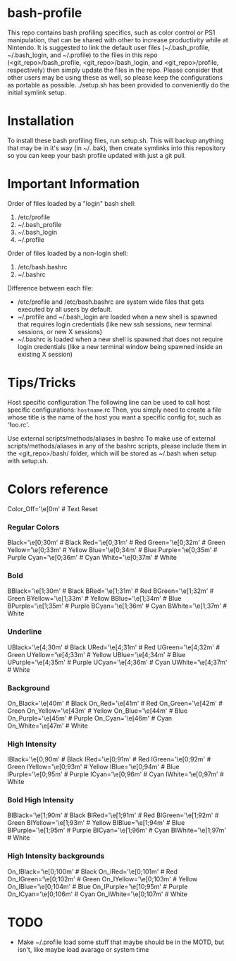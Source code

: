 bash-profile
============

This repo contains bash profiling specifics, such as color control or PS1 manipulation, that can be shared with other to increase productivity while at Nintendo.  It is suggested to link the default user files (~/.bash_profile, ~/.bash_login, and ~/.profile) to the files in this repo (<git_repo>/bash_profile, <git_repo>/bash_login, and <git_repo>/profile, respectively) then simply update the files in the repo.  Please consider that other users may be using these as well, so please keep the configurations as portable as possible. ./setup.sh has been provided to conveniently do the initial symlink setup.

Installation
============

To install these bash profiling files, run setup.sh.  This will backup anything that may be in it's way (in ~/.<file>.bak), then create symlinks into this repository so you can keep your bash profile updated with just a git pull.

Important Information
=====================

Order of files loaded by a "login" bash shell:

1) /etc/profile
2) ~/.bash_profile
3) ~/.bash_login
4) ~/.profile

Order of files loaded by a non-login shell:

1) /etc/bash.bashrc
2) ~/.bashrc

Difference between each file:

- /etc/profile and /etc/bash.bashrc are system wide files that gets executed by all users by default.
- ~/.profile and ~/.bash_login are loaded when a new shell is spawned that requires login credentials (like new ssh sessions, new terminal sessions, or new X sessions)
- ~/.bashrc is loaded when a new shell is spawned that does not require login credentials (like a new terminal window being spawned inside an existing X session)


Tips/Tricks
===========

Host specific configuration
The following line can be used to call host specific configurations:
`hostname`.rc
Then, you simply need to create a file whose title is the name of the host you want a specific config for, such as 'foo.rc'.

Use external scripts/methods/aliases in bashrc
To make use of external scripts/methods/aliases in any of the bashrc scripts, please include them in the <git_repo>/bash/ folder, which will be stored as ~/.bash when setup with setup.sh.

Colors reference
================

Color_Off='\e[0m'       # Text Reset
### Regular Colors
Black='\e[0;30m'        # Black
Red='\e[0;31m'          # Red
Green='\e[0;32m'        # Green
Yellow='\e[0;33m'       # Yellow
Blue='\e[0;34m'         # Blue
Purple='\e[0;35m'       # Purple
Cyan='\e[0;36m'         # Cyan
White='\e[0;37m'        # White
### Bold
BBlack='\e[1;30m'       # Black
BRed='\e[1;31m'         # Red
BGreen='\e[1;32m'       # Green
BYellow='\e[1;33m'      # Yellow
BBlue='\e[1;34m'        # Blue
BPurple='\e[1;35m'      # Purple
BCyan='\e[1;36m'        # Cyan
BWhite='\e[1;37m'       # White
### Underline
UBlack='\e[4;30m'       # Black
URed='\e[4;31m'         # Red
UGreen='\e[4;32m'       # Green
UYellow='\e[4;33m'      # Yellow
UBlue='\e[4;34m'        # Blue
UPurple='\e[4;35m'      # Purple
UCyan='\e[4;36m'        # Cyan
UWhite='\e[4;37m'       # White
### Background
On_Black='\e[40m'       # Black
On_Red='\e[41m'         # Red
On_Green='\e[42m'       # Green
On_Yellow='\e[43m'      # Yellow
On_Blue='\e[44m'        # Blue
On_Purple='\e[45m'      # Purple
On_Cyan='\e[46m'        # Cyan
On_White='\e[47m'       # White
### High Intensity
IBlack='\e[0;90m'       # Black
IRed='\e[0;91m'         # Red
IGreen='\e[0;92m'       # Green
IYellow='\e[0;93m'      # Yellow
IBlue='\e[0;94m'        # Blue
IPurple='\e[0;95m'      # Purple
ICyan='\e[0;96m'        # Cyan
IWhite='\e[0;97m'       # White
### Bold High Intensity
BIBlack='\e[1;90m'      # Black
BIRed='\e[1;91m'        # Red
BIGreen='\e[1;92m'      # Green
BIYellow='\e[1;93m'     # Yellow
BIBlue='\e[1;94m'       # Blue
BIPurple='\e[1;95m'     # Purple
BICyan='\e[1;96m'       # Cyan
BIWhite='\e[1;97m'      # White
### High Intensity backgrounds
On_IBlack='\e[0;100m'   # Black
On_IRed='\e[0;101m'     # Red
On_IGreen='\e[0;102m'   # Green
On_IYellow='\e[0;103m'  # Yellow
On_IBlue='\e[0;104m'    # Blue
On_IPurple='\e[10;95m'  # Purple
On_ICyan='\e[0;106m'    # Cyan
On_IWhite='\e[0;107m'   # White

TODO
====

- Make ~/.profile load some stuff that maybe should be in the MOTD, but isn't, like maybe load avarage or system time
